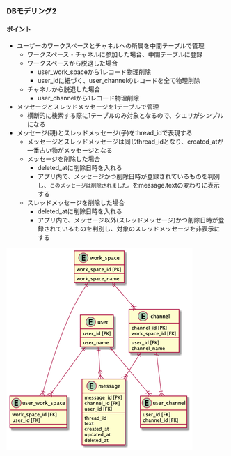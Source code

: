 ### DBモデリング2

#### ポイント
* ユーザーのワークスペースとチャネルへの所属を中間テーブルで管理
  * ワークスペース・チャネルに参加した場合、中間テーブルに登録
  * ワークスペースから脱退した場合
    * user_work_spaceから1レコード物理削除
    * user_idに紐づく、user_channelのレコードを全て物理削除
  * チャネルから脱退した場合
    * user_channelから1レコード物理削除
* メッセージとスレッドメッセージを1テーブルで管理
  * 横断的に検索する際に1テーブルのみ対象となるので、クエリがシンプルになる
* メッセージ(親)とスレッドメッセージ(子)をthread_idで表現する
  * メッセージとスレッドメッセージは同じthread_idとなり、created_atが一番古い物がメッセージとなる
  * メッセージを削除した場合
    * deleted_atに削除日時を入れる
    * アプリ内で、メッセージかつ削除日時が登録されているものを判別し、`このメッセージは削除されました。`をmessage.textの変わりに表示する
  * スレッドメッセージを削除した場合
    * deleted_atに削除日時を入れる
    * アプリ内で、メッセージ以外(スレッドメッセージ)かつ削除日時が登録されているものを判別し、対象のスレッドメッセージを非表示にする

![01.png](./01.png)